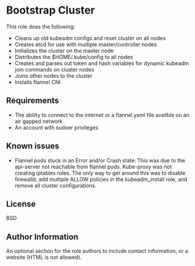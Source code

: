 Bootstrap Cluster
=========

This role does the following:

- Cleans up old kubeadm configs and reset cluster on all nodes
- Creates etcd for use with multiple master/controller nodes
- Initializes the cluster on the master node
- Distributes the $HOME/.kube/config to all nodes
- Creates and parses out token and hash variables for dynamic kubeadm join commands on cluster nodes
- Joins other nodes to the cluster
- Installs flannel CNI


Requirements
------------

- The ability to connect to the internet or a flannel.yaml file availble on an air gapped network
- An account with sudoer privileges

Known issues
--------------
- Flannel pods stuck in an Error and/or Crash state: This was due to the api-server not reachable from flannel pods. Kube-proxy was not creating iptables rules. The only way to get around this was to disable firewalld, add multiple ALLOW policies in the kubeadm_install role, and remove all cluster configurations. 


License
-------

BSD

Author Information
------------------

An optional section for the role authors to include contact information, or a website (HTML is not allowed).
